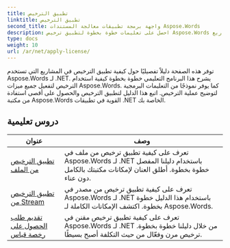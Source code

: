 ```yaml
---
title: تطبيق الترخيص
linktitle: تطبيق الترخيص
second_title: واجهة برمجة تطبيقات معالجة المستندات Aspose.Words
description: احصل على تعليمات خطوة بخطوة لتطبيق ترخيص Aspose.Words في مشاريع .NET الخاصة بك. اتبع الخطوات لتمكين الوظائف الكاملة لمكتبة Aspose.Words.
type: docs
weight: 10
url: /ar/net/apply-license/
---
```


توفر هذه الصفحة دليلاً تفصيليًا حول كيفية تطبيق الترخيص في المشاريع التي تستخدم Aspose.Words لـ .NET. يشرح هذا البرنامج التعليمي خطوة بخطوة كيفية استخدام الترخيص لتفعيل جميع ميزات Aspose.Words. كما يوفر نموذجًا من التعليمات البرمجية لتوضيح عملية الترخيص. اتبع هذا الدليل لتطبيق الترخيص والحصول على أقصى استفادة من مكتبة Aspose.Words القوية في تطبيقات .NET الخاصة بك.

 ## دروس تعليمية
| عنوان | وصف |
| --- | --- |
| [تطبيق الترخيص من الملف](./apply-license-from-file/) | تعرف على كيفية تطبيق ترخيص من ملف في Aspose.Words لـ .NET باستخدام دليلنا المفصل خطوة بخطوة. أطلق العنان لإمكانات مكتبتك بالكامل دون عناء. |
| [تطبيق الترخيص من Stream](./apply-license-from-stream/) | تعرف على كيفية تطبيق ترخيص من مصدر في Aspose.Words لـ .NET باستخدام هذا الدليل خطوة بخطوة. اكتشف الإمكانات الكاملة لـ Aspose.Words. |
| [تقديم طلب الحصول على رخصة قياس](./apply-metered-license/) | تعرف على كيفية تطبيق ترخيص مقنن في Aspose.Words لـ .NET من خلال دليلنا خطوة بخطوة. ترخيص مرن وفعّال من حيث التكلفة أصبح بسيطًا. |
